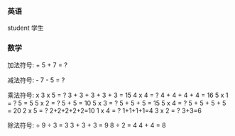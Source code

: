 ### 英语
student               学生 


### 数学

加法符号: +             5 + 7 = ?

减法符号: -             7 - 5 = ?

乘法符号: x             3 x 5 = ?    3 + 3 + 3 + 3 + 3 = 15 
                       4 x 4 = ?    4 + 4 + 4 + 4 = 16
                       5 x 1 = ?    5 = 5
                       5 x 2 = ?    5 + 5 = 10
                       5 x 3 = ?    5 + 5 + 5 = 15
                       5 x 4 = ?    5 + 5 + 5 + 5 = 20
                       2 x 5 = ?     2+2+2+2+2=10
                       1 x 4 = ?     1+1+1+1=4
                       3 x 2 = ?     3+3=6

除法符号: ÷             9 ÷ 3 = 3    3 + 3 + 3 = 9
                       8 ÷ 2 = 4    4 + 4 = 8



